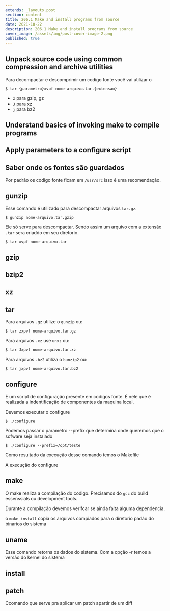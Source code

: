 ```yaml
---
extends: _layouts.post
section: content
title: 206.1 Make and install programs from source
date: 2021-10-22
description: 206.1 Make and install programs from source
cover_image: /assets/img/post-cover-image-2.png
published: true
---
```


## Unpack source code using common compression and archive utilities


Para decompactar e descomprimir um codigo fonte você vai utilizar o

    $ tar {parametro}xvpf nome-arquivo.tar.{extensao}


* `z` para gzip, gz
* `J` para xz
* `j` para bz2

## Understand basics of invoking make to compile programs

## Apply parameters to a configure script


## Saber onde os fontes são guardados

Por padrão os codigo fonte ficam em `/usr/src` isso é uma recomendação.

## gunzip

Esse comando é utilizado para descompactar arquivos `tar.gz`.

    $ gunzip nome-arquivo.tar.gzip

Ele só serve para descompactar. Sendo assim um arquivo com a extensão `.tar` sera criaddo em seu diretorio. 

    $ tar xvpf nome-arquivo.tar 

## gzip

## bzip2

## xz

## tar

Para arquivos `.gz` utilize o `gunzip` ou:

    $ tar zxpvf nome-arquivo.tar.gz

Para arquivos `.xz`  use `unxz` ou:

    $ tar Jxpvf nome-arquivo.tar.xz

Para arquivos `.bz2` utiliza o `bunzip2`  ou:

    $ tar jxpvf nome-arquivo.tar.bz2

## configure

É um script de configuração presente em codigos fonte. É nele que é realizada a indentificação de componentes da maquina local. 

Devemos executar o configure

    $ ./configure

Podemos passar o parametro --prefix que determina onde queremos que o sofware seja instalado

    $ ./configure --prefix=/opt/teste

Como resultado da execução desse comando temos o Makefile    

A execução do configure

## make

O make realiza a compilação do codigo. Precisamos do `gcc` do build essenssials ou development tools.

Durante a compilação devemos verifcar se ainda falta alguma dependencia.


o `make install` copia os arquivos compiados para o diretorio padão do binarios do sistema

## uname

Esse comando retorna os dados do sistema. Com a opção -r temos a versão do kernel do sistema

## install

## patch

Ccomando que serve pra aplicar um patch apartir de um diff